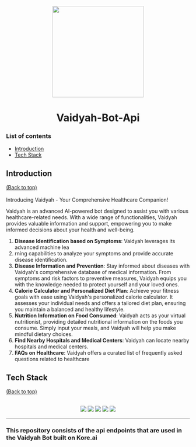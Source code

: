 <div align="center">
  <img src="https://github.com/anotherwebguy/Vaidyah-Bot-Api/assets/66346161/6ba6f86d-4179-4f5a-bb83-7d08a98f2954" height=250 width=250>
  <h1>Vaidyah-Bot-Api</h1>
</div>


### List of contents

- [Introduction](#introduction)
- [Tech Stack](#tech-stack)

  
## Introduction
[(Back to top)](#list-of-contents) <br><br>
Introducing Vaidyah - Your Comprehensive Healthcare Companion!  

Vaidyah is an advanced AI-powered bot designed to assist you with various healthcare-related needs. 
With a wide range of functionalities, Vaidyah provides valuable information and support, empowering you to make informed decisions about your health and well-being. 
1. <b>Disease Identification based on Symptoms</b>:    Vaidyah leverages its advanced machine lea
2. rning capabilities to analyze your symptoms and provide accurate disease identification.
3. <b>Disease Information and Prevention</b>:    Stay informed about diseases with Vaidyah's comprehensive database of medical information. From symptoms and risk factors to preventive measures, Vaidyah equips you with the knowledge needed to protect yourself and your loved ones.
4. <b>Calorie Calculator and Personalized Diet Plan</b>:    Achieve your fitness goals with ease using Vaidyah's personalized calorie calculator. It assesses your individual needs and offers a tailored diet plan, ensuring you maintain a balanced and healthy lifestyle.
5. <b>Nutrition Information on Food Consumed</b>:    Vaidyah acts as your virtual nutritionist, providing detailed nutritional information on the foods you consume. Simply input your meals, and Vaidyah will help you make mindful dietary choices.
6. <b>Find Nearby Hospitals and Medical Centers</b>:    Vaidyah can locate nearby hospitals and medical centers. 
7. <b>FAQs on Healthcare</b>:     Vaidyah offers a curated list of frequently asked questions related to healthcare


## Tech Stack
[(Back to top)](#list-of-contents) <br><br>

<p align="center">
  <img src="https://img.shields.io/badge/python-3670A0?style=for-the-badge&logo=python&logoColor=ffdd54"/>   <img src="https://img.shields.io/badge/django-%23092E20.svg?style=for-the-badge&logo=django&logoColor=white"/>   <img src="https://img.shields.io/badge/DJANGO-REST-ff1709?style=for-the-badge&logo=django&logoColor=white&color=ff1709&labelColor=gray"/>   <img src="https://img.shields.io/badge/mongodb-%23363636.svg?style=for-the-badge&logo=mongodb&logoColor=white"/>   <img src="https://img.shields.io/badge/sqllite-%2300f.svg?style=for-the-badge&logo=sqllite&logoColor=white" />
</p>

----

### This repository consists of the api endpoints that are used in the Vaidyah Bot built on Kore.ai
